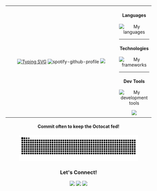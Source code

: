 <div align="center">
   <table style="width: 100%; table-layout: fixed; padding-left: 20px; padding-right: 20px; ">
      <tr>
         <td width="340" valign="center">
            <div align="center">
               <a href="https://git.io/typing-svg"><img src="https://readme-typing-svg.demolab.com?font=JetBrains+Mono&weight=600&duration=3000&pause=800&color=A4F236&background=301B1200&center=true&multiline=true&width=435&height=150&lines=Howdy!+I'm+Davis.;I+love+programming+%26+learning!;Check+out+some+of+my+projects+below.;++;%CA%95%E3%83%8E%E2%80%A2%E1%B4%A5%E2%80%A2%CA%94%E3%83%8E+%EF%B8%B5+%E2%94%BB%E2%94%81%E2%94%BB" alt="Typing SVG" /></a>
               <img src="https://spotify-github-profile.kittinanx.com/api/view?uid=davis.weimer&cover_image=true&theme=default&show_offline=false&background_color=303030&interchange=false&bar_color=a4f236" alt="spotify-github-profile" />
               <img src="https://streak-stats.demolab.com/?user=Dav1s-Ops&theme=chartreuse-dark&hide_border=true" />
            </div>
         </td>
         <td valign="center">
            <div align="center">
               <h4>Languages</h4>
               <p>
                  <img src="https://skillicons.dev/icons?i=ruby,js,cs,cpp,go,ts&perline=3" alt="My languages"/>
               </p>
               <hr>
               <h4>Technologies</h4>
               <p align="center">
                  <img src="https://skillicons.dev/icons?i=rails,react,postgres,redis,graphql,dotnet,nodejs,cypress,tailwind,docker,aws,linux&perline=3" alt="My frameworks"/>
               </p>
               <hr>
               <h4>Dev Tools</h4>
               <p>
                  <img src="https://skillicons.dev/icons?i=vscode,visualstudio,git" alt="My development tools"/>
               </p>
               <img src="https://komarev.com/ghpvc/?username=Dav1s-Ops&color=A4F236&base=1000"/>
            </div>
         </td>
      </tr>
   </table>
   <h4>Commit often to keep the Octocat fed!</h4>
   <picture>
      <source media="(prefers-color-scheme: light)" srcset="https://raw.githubusercontent.com/Dav1s-Ops/Dav1s-Ops/output/github-contribution-grid-snake.svg">
      <source media="(prefers-color-scheme: dark)" srcset="https://raw.githubusercontent.com/Dav1s-Ops/Dav1s-Ops/output/github-contribution-grid-snake-dark.svg">
      <img src="https://raw.githubusercontent.com/Dav1s-Ops/Dav1s-Ops/output/github-contribution-grid-snake-dark.svg" alt="nom nom nom, a snake eats my commits!" width="75%" title="hungry snake">
   </picture>
   <h3>Let's Connect!</h3>
   <a target="_blank" href="https://www.linkedin.com/in/davis-weimer/" rel="noopener noreferrer"><img src="https://img.shields.io/badge/-LinkedIn-303030?style=for-the-badge&logo=Linkedin&logoColor=A4F236"></img></a>
   <a target="_blank" href="mailto:davisweimer@gmail.com" rel="noopener noreferrer"><img src="https://img.shields.io/badge/-Gmail-303030?style=for-the-badge&logo=Gmail&logoColor=A4F236"></img></a>
   <a target="_blank" href="https://www.dw-portfolio.com/" rel="noopener noreferrer"><img src="https://img.shields.io/badge/-Portfolio-303030?style=for-the-badge&logo=Vercel&logoColor=A4F236"></img></a>
</div>
